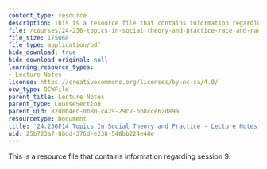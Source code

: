 ```yaml
---
content_type: resource
description: This is a resource file that contains information regarding session 9.
file: /courses/24-236-topics-in-social-theory-and-practice-race-and-racism-fall-2014/25b723a78bdd376de238548bb224e48e_MIT24_236F14_Sess9.pdf
file_size: 175068
file_type: application/pdf
hide_download: true
hide_download_original: null
learning_resource_types:
- Lecture Notes
license: https://creativecommons.org/licenses/by-nc-sa/4.0/
ocw_type: OCWFile
parent_title: Lecture Notes
parent_type: CourseSection
parent_uid: 82d0b4ec-0b80-c429-29c7-bb8cce62d89a
resourcetype: Document
title: '24.236F14 Topics In Social Theory and Practice - Lecture Notes: Intersectionality'
uid: 25b723a7-8bdd-376d-e238-548bb224e48e
---
```

This is a resource file that contains information regarding session 9.